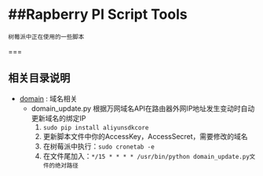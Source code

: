 ##Rapberry PI Script Tools
==========

    树莓派中正在使用的一些脚本

===
## 相关目录说明
 * [domain](/domain) : 域名相关
   - domain_update.py
     根据万网域名API在路由器外网IP地址发生变动时自动更新域名的绑定IP
     1. `sudo pip install aliyunsdkcore`
     2. 更新脚本文件中你的AccessKey，AccessSecret，需要修改的域名
     3. 在树莓派中执行：`sudo cronetab -e`
     4. 在文件尾加入：`*/15 * * * * /usr/bin/python domain_update.py文件的绝对路径`

